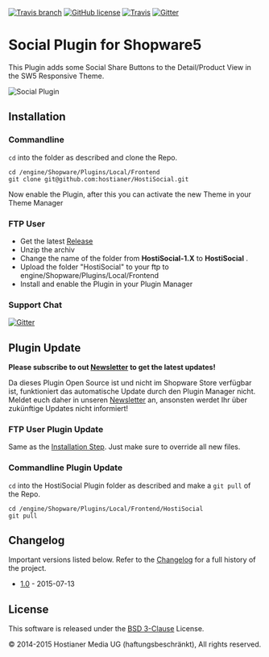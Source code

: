 [![Travis branch](https://img.shields.io/travis/joyent/node/v0.6.svg)]() [![GitHub license](https://img.shields.io/github/license/mashape/apistatus.svg)]() [![Travis](https://img.shields.io/badge/Shopware-5-blue.svg)]() [![Gitter](https://badges.gitter.im/Join%20Chat.svg)](https://gitter.im/hostianer/chat?utm_source=badge&utm_medium=badge&utm_campaign=pr-badge)


# Social Plugin for Shopware5
This Plugin adds some Social Share Buttons to the Detail/Product View in the SW5 Responsive Theme.

![Social Plugin](http://fs2.directupload.net/images/150713/uppgvh4w.png)

## Installation

### Commandline
`cd` into the folder as described and clone the Repo.
```
cd /engine/Shopware/Plugins/Local/Frontend
git clone git@github.com:hostianer/HostiSocial.git
```

Now enable the Plugin, after this you can activate the new Theme in your Theme Manager

### FTP User
* Get the latest [Release](https://github.com/hostianer/HostiSocial/releases)
* Unzip the archiv
* Change the name of the folder from **HostiSocial-1.X** to **HostiSocial** .
* Upload the folder "HostiSocial" to your ftp to engine/Shopware/Plugins/Local/Frontend
* Install and enable the Plugin in your Plugin Manager

### Support Chat

[![Gitter](https://badges.gitter.im/Join%20Chat.svg)](https://gitter.im/hostianer/chat?utm_source=badge&utm_medium=badge&utm_campaign=pr-badge)

## Plugin Update

**Please subscribe to out [Newsletter](http://hostianer.us9.list-manage.com/subscribe?u=4e55406fb502f96bc7d02c0b0&id=fbcf3df405) to get the latest updates!**

Da dieses Plugin Open Source ist und nicht im Shopware Store verfügbar ist, funktioniert das automatische
Update durch den Plugin Manager nicht. Meldet euch daher in unseren [Newsletter](http://hostianer.us9.list-manage.com/subscribe?u=4e55406fb502f96bc7d02c0b0&id=fbcf3df405) an,
ansonsten werdet Ihr über zukünftige Updates nicht informiert!

### FTP User Plugin Update
Same as the [Installation Step](https://github.com/hostianer/HostiSocial#ftp-user). Just make sure to override all new files.

### Commandline Plugin Update
`cd` into the HostiSocial Plugin folder as described and make a `git pull` of the Repo.
```
cd /engine/Shopware/Plugins/Local/Frontend/HostiSocial
git pull
```

## Changelog

Important versions listed below. Refer to the [Changelog](CHANGELOG.md) for a full history of the project.
- [1.0](CHANGELOG.md) - 2015-07-13

## License

This software is released under the [BSD 3-Clause](LICENSE) License.

© 2014-2015 Hostianer Media UG (haftungsbeschränkt), All rights reserved.